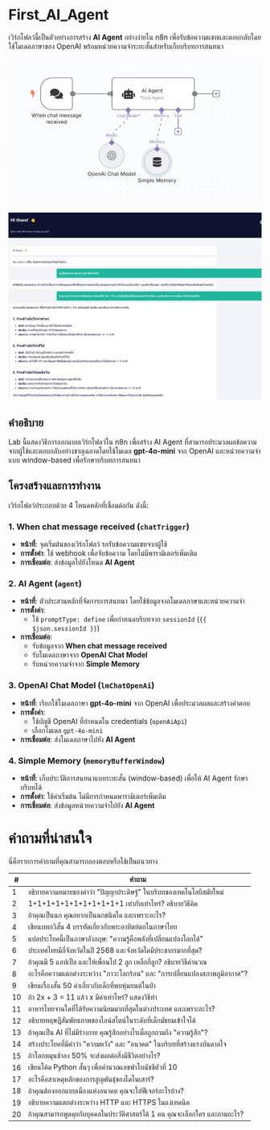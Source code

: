 
# First_AI_Agent

เวิร์กโฟลว์นี้เป็นตัวอย่างการสร้าง **AI Agent** อย่างง่ายใน n8n เพื่อรับข้อความแชทและตอบกลับโดยใช้โมเดลภาษาของ OpenAI พร้อมหน่วยความจำระยะสั้นสำหรับเก็บบริบทการสนทนา

![Alt text1](./img/01.png)

![Alt text2](./img/02.png)

## คำอธิบาย

Lab นี้แสดงวิธีการออกแบบเวิร์กโฟลว์ใน n8n เพื่อสร้าง AI Agent ที่สามารถประมวลผลข้อความจากผู้ใช้และตอบกลับอย่างชาญฉลาดโดยใช้โมเดล **gpt-4o-mini** จาก OpenAI และหน่วยความจำแบบ window-based เพื่อรักษาบริบทการสนทนา

## โครงสร้างและการทำงาน

เวิร์กโฟลว์ประกอบด้วย 4 โหนดหลักที่เชื่อมต่อกัน ดังนี้:

### 1. When chat message received (`chatTrigger`)
- **หน้าที่**: จุดเริ่มต้นของเวิร์กโฟลว์ รอรับข้อความแชทจากผู้ใช้
- **การตั้งค่า**: ใช้ webhook เพื่อจับข้อความ โดยไม่มีพารามิเตอร์เพิ่มเติม
- **การเชื่อมต่อ**: ส่งข้อมูลไปยังโหนด **AI Agent**

### 2. AI Agent (`agent`)
- **หน้าที่**: ตัวประสานหลักที่จัดการการสนทนา โดยใช้ข้อมูลจากโมเดลภาษาและหน่วยความจำ
- **การตั้งค่า**:
  - ใช้ `promptType: define` เพื่อกำหนดบริบทจาก `sessionId` (`{{ $json.sessionId }}`)
- **การเชื่อมต่อ**:
  - รับข้อมูลจาก **When chat message received**
  - รับโมเดลภาษาจาก **OpenAI Chat Model**
  - รับหน่วยความจำจาก **Simple Memory**

### 3. OpenAI Chat Model (`lmChatOpenAi`)
- **หน้าที่**: เรียกใช้โมเดลภาษา **gpt-4o-mini** จาก OpenAI เพื่อประมวลผลและสร้างคำตอบ
- **การตั้งค่า**:
  - ใช้บัญชี OpenAI ที่กำหนดใน credentials (`openAiApi`)
  - เลือกโมเดล `gpt-4o-mini`
- **การเชื่อมต่อ**: ส่งโมเดลภาษาไปยัง **AI Agent**

### 4. Simple Memory (`memoryBufferWindow`)
- **หน้าที่**: เก็บประวัติการสนทนาแบบระยะสั้น (window-based) เพื่อให้ AI Agent รักษาบริบทได้
- **การตั้งค่า**: ใช้ค่าเริ่มต้น ไม่มีการกำหนดพารามิเตอร์เพิ่มเติม
- **การเชื่อมต่อ**: ส่งข้อมูลหน่วยความจำไปยัง **AI Agent**


# คำถามที่น่าสนใจ

นี่คือรายการคำถามที่คุณสามารถลองตอบหรือใช้เป็นแนวทาง

| #  | คำถาม                                                                                                |
|----|------------------------------------------------------------------------------------------------------|
| 1  | อธิบายความหมายของคำว่า "ปัญญาประดิษฐ์" ในบริบทของเทคโนโลยีสมัยใหม่                                      |
| 2  | 1+1+1+1+1+1+1+1+1+1+1 เท่ากับเท่าไหร่? อธิบายวิธีคิด                                                   |
| 3  | ถ้าคุณเป็นนก คุณอยากเป็นนกชนิดใด และเพราะอะไร?                                                        |
| 4  | เขียนบทกวีสั้น 4 บรรทัดเกี่ยวกับพระอาทิตย์ตกในภาษาไทย                                                  |
| 5  | แปลประโยคนี้เป็นภาษาอังกฤษ: "ความรู้คือพลังที่เปลี่ยนแปลงโลกได้"                                     |
| 6  | ประเทศไทยมีกี่จังหวัดในปี 2568 และจังหวัดใดมีประชากรมากที่สุด?                                       |
| 7  | ถ้าคุณมี 5 แอปเปิ้ล และให้เพื่อนไป 2 ลูก เหลือกี่ลูก? อธิบายวิธีคำนวณ                                |
| 8  | อะไรคือความแตกต่างระหว่าง "ภาวะโลกร้อน" และ "การเปลี่ยนแปลงสภาพภูมิอากาศ"?                              |
| 9  | เขียนเรื่องสั้น 50 คำเกี่ยวกับเด็กที่พบหุ่นยนต์ในป่า                                                    |
| 10 | ถ้า 2x + 3 = 11 แล้ว x มีค่าเท่าไหร่? แสดงวิธีทำ                                                       |
| 11 | อาหารไทยจานใดที่ได้รับความนิยมมากที่สุดในต่างประเทศ และเพราะอะไร?                                       |
| 12 | อธิบายทฤษฎีสัมพัทธภาพของไอน์สไตน์ในระดับที่เด็กมัธยมเข้าใจได้                                            |
| 13 | ถ้าคุณเป็น AI ที่ไม่มีร่างกาย คุณรู้สึกอย่างไรเมื่อถูกถามถึง "ความรู้สึก"?                              |
| 14 | สร้างประโยคที่มีคำว่า "ความหวัง" และ "อนาคต" ในบริบทที่สร้างแรงบันดาลใจ                                 |
| 15 | ถ้าโลกหมุนช้าลง 50% จะส่งผลต่อสิ่งมีชีวิตอย่างไร?                                                      |
| 16 | เขียนโค้ด Python สั้นๆ เพื่อคำนวณเลขฟาโบนัชชีตัวที่ 10                                                |
| 17 | อะไรคือสาเหตุหลักของการสูญพันธุ์ของไดโนเสาร์?                                                          |
| 18 | ถ้าคุณต้องออกแบบเมืองแห่งอนาคต คุณจะใส่ฟีเจอร์อะไรบ้าง?                                               |
| 19 | อธิบายความแตกต่างระหว่าง HTTP และ HTTPS ในแง่เทคนิค                                                    |
| 20 | ถ้าคุณสามารถพูดคุยกับบุคคลในประวัติศาสตร์ได้ 1 คน คุณจะเลือกใคร และถามอะไร?                            |
